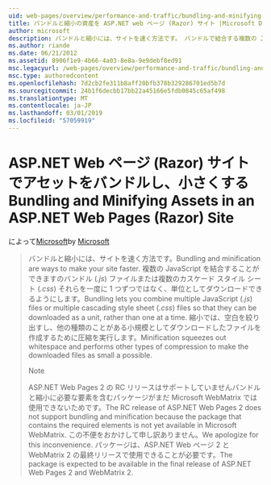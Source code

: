 ```yaml
---
uid: web-pages/overview/performance-and-traffic/bundling-and-minifying-assets-in-an-aspnet-web-pages-razor-site
title: バンドルと縮小の資産を ASP.NET web ページ (Razor) サイト |Microsoft Docs
author: microsoft
description: バンドルと縮小には、サイトを速く方法です。 バンドルで結合する複数の JavaScript (.js) ファイルまたは複数のスタイル シート (.
ms.author: riande
ms.date: 06/21/2012
ms.assetid: 8906f1e9-4b66-4a03-8e8a-9e9debf8ed91
msc.legacyurl: /web-pages/overview/performance-and-traffic/bundling-and-minifying-assets-in-an-aspnet-web-pages-razor-site
msc.type: authoredcontent
ms.openlocfilehash: 7d2cb2fe311b8aff20bfb378b329286701ed5b7d
ms.sourcegitcommit: 24b1f6decbb17bb22a45166e5fdb0845c65af498
ms.translationtype: MT
ms.contentlocale: ja-JP
ms.lasthandoff: 03/01/2019
ms.locfileid: "57059919"
---
```

<a name="bundling-and-minifying-assets-in-an-aspnet-web-pages-razor-site"></a><span data-ttu-id="9cad5-104">ASP.NET Web ページ (Razor) サイトでアセットをバンドルし、小さくする</span><span class="sxs-lookup"><span data-stu-id="9cad5-104">Bundling and Minifying Assets in an ASP.NET Web Pages (Razor) Site</span></span>
====================
<span data-ttu-id="9cad5-105">によって[Microsoft](https://github.com/microsoft)</span><span class="sxs-lookup"><span data-stu-id="9cad5-105">by [Microsoft](https://github.com/microsoft)</span></span>

> <span data-ttu-id="9cad5-106">バンドルと縮小には、サイトを速く方法です。</span><span class="sxs-lookup"><span data-stu-id="9cad5-106">Bundling and minification are ways to make your site faster.</span></span> <span data-ttu-id="9cad5-107">複数の JavaScript を結合することができますのバンドル (*.js*) ファイルまたは複数のカスケード スタイル シート (*.css*) それらを一度に 1 つずつではなく、単位としてダウンロードできるようにします。</span><span class="sxs-lookup"><span data-stu-id="9cad5-107">Bundling lets you combine multiple JavaScript (*.js*) files or multiple cascading style sheet (*.css*) files so that they can be downloaded as a unit, rather than one at a time.</span></span> <span data-ttu-id="9cad5-108">縮小では、空白を絞り出すし、他の種類のことがある小規模としてダウンロードしたファイルを作成するために圧縮を実行します。</span><span class="sxs-lookup"><span data-stu-id="9cad5-108">Minification squeezes out whitespace and performs other types of compression to make the downloaded files as small a possible.</span></span>
> 
> > [!NOTE]
> > <span data-ttu-id="9cad5-109">ASP.NET Web Pages 2 の RC リリースはサポートしていませんバンドルと縮小に必要な要素を含むパッケージがまだ Microsoft WebMatrix では使用できないためです。</span><span class="sxs-lookup"><span data-stu-id="9cad5-109">The RC release of ASP.NET Web Pages 2 does not support bundling and minification because the package that contains the required elements is not yet available in Microsoft WebMatrix.</span></span> <span data-ttu-id="9cad5-110">この不便をおかけして申し訳ありません。</span><span class="sxs-lookup"><span data-stu-id="9cad5-110">We apologize for this inconvenience.</span></span> <span data-ttu-id="9cad5-111">パッケージは、ASP.NET Web ページ 2 と WebMatrix 2 の最終リリースで使用できることが必要です。</span><span class="sxs-lookup"><span data-stu-id="9cad5-111">The package is expected to be available in the final release of ASP.NET Web Pages 2 and WebMatrix 2.</span></span>
